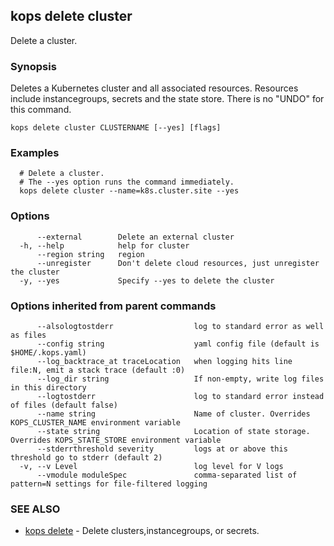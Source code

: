 
<!--- This file is automatically generated by make gen-cli-docs; changes should be made in the go CLI command code (under cmd/kops) -->

## kops delete cluster

Delete a cluster.

### Synopsis

Deletes a Kubernetes cluster and all associated resources.  Resources include instancegroups, secrets and the state store.  There is no "UNDO" for this command.

```
kops delete cluster CLUSTERNAME [--yes] [flags]
```

### Examples

```
  # Delete a cluster.
  # The --yes option runs the command immediately.
  kops delete cluster --name=k8s.cluster.site --yes
```

### Options

```
      --external        Delete an external cluster
  -h, --help            help for cluster
      --region string   region
      --unregister      Don't delete cloud resources, just unregister the cluster
  -y, --yes             Specify --yes to delete the cluster
```

### Options inherited from parent commands

```
      --alsologtostderr                  log to standard error as well as files
      --config string                    yaml config file (default is $HOME/.kops.yaml)
      --log_backtrace_at traceLocation   when logging hits line file:N, emit a stack trace (default :0)
      --log_dir string                   If non-empty, write log files in this directory
      --logtostderr                      log to standard error instead of files (default false)
      --name string                      Name of cluster. Overrides KOPS_CLUSTER_NAME environment variable
      --state string                     Location of state storage. Overrides KOPS_STATE_STORE environment variable
      --stderrthreshold severity         logs at or above this threshold go to stderr (default 2)
  -v, --v Level                          log level for V logs
      --vmodule moduleSpec               comma-separated list of pattern=N settings for file-filtered logging
```

### SEE ALSO

* [kops delete](kops_delete.md)	 - Delete clusters,instancegroups, or secrets.

